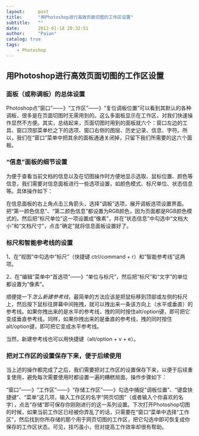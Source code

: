 ```yaml
---
layout:     post
title:      "用Photoshop进行高效页面切图的工作区设置"
subtitle:   ""
date:       2012-01-18 20:32:51
author:     "Paian"
catalog: true
tags:
    - Photoshop
---
```


## 用Photoshop进行高效页面切图的工作区设置

### 面板（或称调板）的总体设置

Photoshop点“窗口”——》“工作区”——》“复位调板位置”可以看到其默认的各种调板，很多是在页面切图时无需用到的。这么多面板显示在工作区，对我们快速操作显然不方便。其实，总结起来，页面切图时用到的面板就六个：窗口左边的工具、窗口顶部菜单栏之下的选项、窗口右侧的图层、历史记录、信息、字符。所以，我们在“窗口”菜单中把其余的面板通通关闭掉，只留下我们所需要的这六个面板。

### “信息”面板的细节设置

为便于查看当前文档的信息以及在切图操作时方便地显示选取、鼠标位置、颜色等信息，我们需要对信息面板进行一些选项设置，如颜色模式、标尺单位、状态信息等。具体操作如下：

在信息面板的右上角点击三角箭头，选择“调板”选项，展开调板选项设置界面。把“第一颜色信息”、“第二颜色信息”都设置为RGB颜色，因为页面都是RGB颜色模式的。然后把“标尺单位”这一项设置成“像素”，并在“状态信息”中勾选中“文档大小”和“文档尺寸”，点击“确定”就将信息面板设置好了。

### 标尺和智能参考线的设置

1、在“视图”中勾选中“标尺”（快捷键 ctrl/command + r）和“智能参考线”这两项。

2、在“编辑”菜单中“首选项”——》“单位与标尺”，然后把“标尺”和“文字”的单位都设置为“像素”。

顺便提一下*怎么新建参考线*，最简单的方法应该是把鼠标移到顶部或左侧的标尺上，然后按下鼠标往屏幕中间拖拽，就可以拽出来一条该方向上（水平或垂直）的参考线。如果你拽出来的是水平的参考线，拽的同时按住alt/option键，即可把它变成垂直参考线。同样，如果你拽出来的是垂直的参考线，拽的同时按住alt/option键，即可把它变成水平参考线。

当然，新建参考线也可以用快捷键（alt/option + v + e）。

### 把对工作区的设置保存下来，便于后续使用

当上述的操作都完成了之后，我们需要把对工作区的设置保存下来，以便于后续重复使用，避免每次需要使用时都设置一遍的糟糕局面。操作步骤如下：

“窗口”——》“工作区”——》“存储工作区”——》勾选中捕捉“调板位置”、“键盘快捷键”、“菜单”这几项，输入工作区的名字“网页切图”（或者输入个你喜欢的名字），点击“存储”即可保存你刚刚进行的这一系列设置。下次打开Photoshop切图的时候，如果当前工作区已经被你弄乱了的话，只需要在“窗口”菜单中选择“工作区”，然后找到你所存储的那个用于网页切图的工作区，把它勾选中即可恢复成你保存的工作区状态。可见，技巧虽小，但对提高工作效率却很有帮助。


